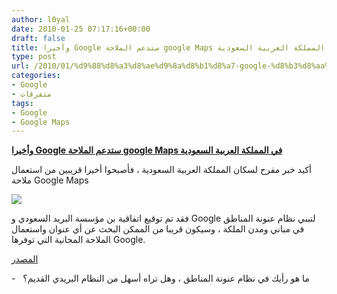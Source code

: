 ```yaml
---
author: l0yal
date: 2010-01-25 07:17:16+00:00
draft: false
title: وأخيرا Google ستدعم الملاحة google Maps في المملكة العربية السعودية
type: post
url: /2010/01/%d9%88%d8%a3%d8%ae%d9%8a%d8%b1%d8%a7-google-%d8%b3%d8%aa%d8%af%d8%b9%d9%85-%d8%a7%d9%84%d9%85%d9%84%d8%a7%d8%ad%d8%a9-google-maps-%d9%81%d9%8a-%d8%a7%d9%84%d9%85%d9%85%d9%84%d9%83%d8%a9-%d8%a7%d9%84/
categories:
- Google
- متفرقات
tags:
- Google
- Google Maps
---
```


[**وأخيرا Google ستدعم الملاحة google Maps في المملكة العربية السعودية**](https://www.it-scoop.com/2010/01/%d9%88%d8%a3%d8%ae%d9%8a%d8%b1%d8%a7-google-%d8%b3%d8%aa%d8%af%d8%b9%d9%85-%d8%a7%d9%84%d9%85%d9%84%d8%a7%d8%ad%d8%a9-google-maps-%d9%81%d9%8a-%d8%a7%d9%84%d9%85%d9%85%d9%84%d9%83%d8%a9-%d8%a7%d9%84/)


أكيد خبر مفرح لسكان المملكة العربية السعودية ، فأصبحوا أخيرا قريبين من استعمال ملاحة Google Maps

[![](https://www.it-scoop.com/wp-content/uploads/2010/01/google-sa.jpg)
](https://www.it-scoop.com/2010/01/%d9%88%d8%a3%d8%ae%d9%8a%d8%b1%d8%a7-google-%d8%b3%d8%aa%d8%af%d8%b9%d9%85-%d8%a7%d9%84%d9%85%d9%84%d8%a7%d8%ad%d8%a9-google-maps-%d9%81%d9%8a-%d8%a7%d9%84%d9%85%d9%85%d9%84%d9%83%d8%a9-%d8%a7%d9%84/)

فقد تم توقيع اتفاقية بن مؤسسة البريد السعودي و Google لتبني نظام عنونة المناطق في مباني ومدن الملكة ، وسيكون قريبا من الممكن البحث عن أي عنوان واستعمال الملاحة المجانية التي توفرها Google.

[المصدر](http://www.alarabiya.net/articles/2010/01/24/98259.html)

-   ما هو رأيك في نظام عنونة المناطق ، وهل تراه أسهل من النظام البريدي القديم؟
